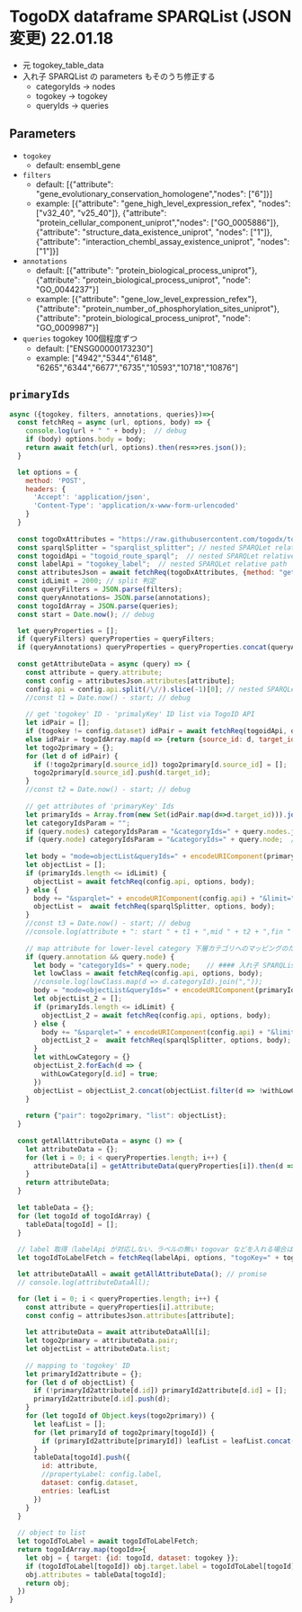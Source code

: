 # TogoDX dataframe SPARQList (JSON 変更) 22.01.18

- 元 togokey_table_data
- 入れ子 SPARQList の parameters もそのうち修正する
  - categoryIds -> nodes
  - togokey -> togokey
  - queryIds -> queries

## Parameters

* `togokey`
  * default: ensembl_gene
* `filters`
  * default: [{"attribute": "gene_evolutionary_conservation_homologene","nodes": ["6"]}]
  * example: [{"attribute": "gene_high_level_expression_refex", "nodes": ["v32_40", "v25_40"]}, {"attribute": "protein_cellular_component_uniprot","nodes": ["GO_0005886"]}, {"attribute": "structure_data_existence_uniprot", "nodes": ["1"]}, {"attribute": "interaction_chembl_assay_existence_uniprot", "nodes": ["1"]}]
* `annotations`
  * default: [{"attribute": "protein_biological_process_uniprot"},{"attribute": "protein_biological_process_uniprot", "node": "GO_0044237"}]
  * example: [{"attribute": "gene_low_level_expression_refex"}, {"attribute": "protein_number_of_phosphorylation_sites_uniprot"}, {"attribute": "protein_biological_process_uniprot", "node": "GO_0009987"}]
* `queries` togokey 100個程度ずつ
  * default: ["ENSG00000173230"]
  * example: ["4942","5344","6148", "6265","6344","6677","6735","10593","10718","10876"]

## `primaryIds`
```javascript
async ({togokey, filters, annotations, queries})=>{
  const fetchReq = async (url, options, body) => {
    console.log(url + " " + body);  // debug
    if (body) options.body = body;
    return await fetch(url, options).then(res=>res.json());
  }

  let options = {
    method: 'POST',
    headers: {
      'Accept': 'application/json',
      'Content-Type': 'application/x-www-form-urlencoded'
    }
  }
  
  const togoDxAttributes = "https://raw.githubusercontent.com/togodx/togodx-config-human/develop/config/attributes.json";
  const sparqlSplitter = "sparqlist_splitter"; // nested SPARQLet relative path
  const togoidApi = "togoid_route_sparql";  // nested SPARQLet relative path
  const labelApi = "togokey_label";  // nested SPARQLet relative path
  const attributesJson = await fetchReq(togoDxAttributes, {method: "get"});
  const idLimit = 2000; // split 判定
  const queryFilters = JSON.parse(filters);
  const queryAnnotations= JSON.parse(annotations);
  const togoIdArray = JSON.parse(queries);
  const start = Date.now(); // debug

  let queryProperties = [];
  if (queryFilters) queryProperties = queryFilters;
  if (queryAnnotations) queryProperties = queryProperties.concat(queryAnnotations.map(d => { d.annotation = true; return d; }));
  
  const getAttributeData = async (query) => {
    const attribute = query.attribute;
    const config = attributesJson.attributes[attribute];
    config.api = config.api.split(/\//).slice(-1)[0]; // nested SPARQLet relative path
    //const t1 = Date.now() - start; // debug
    
    // get 'togokey' ID - 'primalyKey' ID list via TogoID API
    let idPair = [];
    if (togokey != config.dataset) idPair = await fetchReq(togoidApi, options, "source=" + togokey + "&target=" + config.dataset + "&ids=" + encodeURIComponent(togoIdArray.join(" ")));
    else idPair = togoIdArray.map(d => {return {source_id: d, target_id: d} });
    let togo2primary = {};
    for (let d of idPair) {
      if (!togo2primary[d.source_id]) togo2primary[d.source_id] = [];
      togo2primary[d.source_id].push(d.target_id);
    }
    //const t2 = Date.now() - start; // debug
    
    // get attributes of 'primaryKey' Ids
    let primaryIds = Array.from(new Set(idPair.map(d=>d.target_id))).join(",");
    let categoryIdsParam = "";
    if (query.nodes) categoryIdsParam = "&categoryIds=" + query.nodes.join(",");  // #### 入れ子 SPARQList. 要パラメータ名の整理
    if (query.node) categoryIdsParam = "&categoryIds=" + query.node;  // #### 入れ子 SPARQList. 要パラメータ名の整理
    
    let body = "mode=objectList&queryIds=" + encodeURIComponent(primaryIds) + categoryIdsParam;  // #### 入れ子 SPARQList. 要パラメータ名の整理
    let objectList = [];
    if (primaryIds.length <= idLimit) {
      objectList = await fetchReq(config.api, options, body);
    } else {
      body += "&sparqlet=" + encodeURIComponent(config.api) + "&limit=" + idLimit;
      objectList =  await fetchReq(sparqlSplitter, options, body);
    }  
    //const t3 = Date.now() - start; // debug
    //console.log(attribute + ": start " + t1 + ",mid " + t2 + ",fin " + t3);
    
    // map attribute for lower-level category 下層カテゴリへのマッピングのための処理
    if (query.annotation && query.node) {
      let body = "categoryIds=" + query.node;    // #### 入れ子 SPARQList. 要パラメータ名の整理
      let lowClass = await fetchReq(config.api, options, body);
      //console.log(lowClass.map(d => d.categoryId).join(","));
      body = "mode=objectList&queryIds=" + encodeURIComponent(primaryIds) + "&categoryIds=" + lowClass.map(d => d.categoryId).join(",");  // #### 入れ子 SPARQList. 要パラメータ名の整理
      let objectList_2 = [];
      if (primaryIds.length <= idLimit) {
        objectList_2 = await fetchReq(config.api, options, body);
      } else {
        body += "&sparqlet=" + encodeURIComponent(config.api) + "&limit=" + idLimit;
        objectList_2 =  await fetchReq(sparqlSplitter, options, body);
      }
      let withLowCategory = {}
      objectList_2.forEach(d => {
        withLowCategory[d.id] = true;
      })
      objectList = objectList_2.concat(objectList.filter(d => !withLowCategory[d.id]))
    }
    
    return {"pair": togo2primary, "list": objectList};
  }
  
  const getAllAttributeData = async () => {
    let attributeData = {};
    for (let i = 0; i < queryProperties.length; i++) {
      attributeData[i] = getAttributeData(queryProperties[i]).then(d => d);
    }
    return attributeData;
  } 
 
  let tableData = {};
  for (let togoId of togoIdArray) {
    tableData[togoId] = [];
  }
  
  // label 取得（labelApi が対応しない、ラベルの無い togovar などを入れる場合は注意）
  let togoIdToLabelFetch = fetchReq(labelApi, options, "togoKey=" + togokey + "&queryIds=" + queries);  // #### 入れ子 SPARQList. 要パラメータ名の整理

  let attributeDataAll = await getAllAttributeData(); // promise
  // console.log(attributeDataAll);

  for (let i = 0; i < queryProperties.length; i++) {
    const attribute = queryProperties[i].attribute;     
    const config = attributesJson.attributes[attribute];
    
    let attributeData = await attributeDataAll[i];
    let togo2primary = attributeData.pair;
	let objectList = attributeData.list;
          
    // mapping to 'togokey' ID
    let primaryId2attribute = {};
    for (let d of objectList) {
      if (!primaryId2attribute[d.id]) primaryId2attribute[d.id] = [];
      primaryId2attribute[d.id].push(d);
    }
    for (let togoId of Object.keys(togo2primary)) {
      let leafList = [];
      for (let primaryId of togo2primary[togoId]) {
        if (primaryId2attribute[primaryId]) leafList = leafList.concat(primaryId2attribute[primaryId]);
      }
      tableData[togoId].push({
        id: attribute,
        //propertyLabel: config.label,
        dataset: config.dataset,
        entries: leafList
      })
    }
  }
  
  // object to list
  let togoIdToLabel = await togoIdToLabelFetch;
  return togoIdArray.map(togoId=>{
    let obj = { target: {id: togoId, dataset: togokey }};
    if (togoIdToLabel[togoId]) obj.target.label = togoIdToLabel[togoId];
    obj.attributes = tableData[togoId];
    return obj;
  })
}
```
